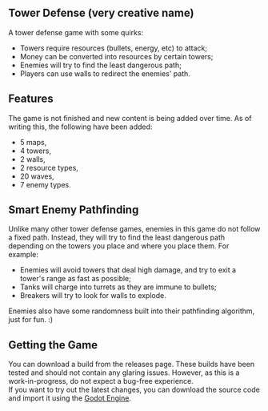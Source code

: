 ## Tower Defense (very creative name)
A tower defense game with some quirks:
- Towers require resources (bullets, energy, etc) to attack;
- Money can be converted into resources by certain towers;
- Enemies will try to find the least dangerous path;
- Players can use walls to redirect the enemies' path.

## Features
The game is not finished and new content is being added over time. As of writing this, the following have been added:
- 5 maps,
- 4 towers,
- 2 walls,
- 2 resource types,
- 20 waves,
- 7 enemy types.

## Smart Enemy Pathfinding
Unlike many other tower defense games, enemies in this game do not follow a fixed path. Instead, they will try to find the least dangerous path depending on the towers you place and where you place them.
For example:
- Enemies will avoid towers that deal high damage, and try to exit a tower's range as fast as possible;
- Tanks will charge into turrets as they are immune to bullets;
- Breakers will try to look for walls to explode.

Enemies also have some randomness built into their pathfinding algorithm, just for fun. :)

## Getting the Game
You can download a build from the releases page. These builds have been tested and should not contain any glaring issues. However, as this is a work-in-progress, do not expect a bug-free experience.  
If you want to try out the latest changes, you can download the source code and import it using the [Godot Engine](https://godotengine.org/).
